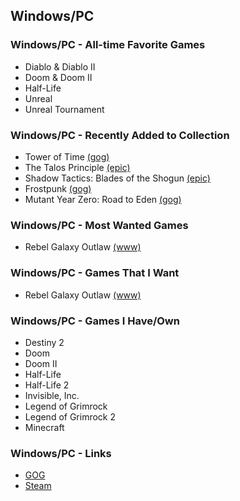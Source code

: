 ## Windows/PC

### Windows/PC - All-time Favorite Games

- Diablo & Diablo II
- Doom & Doom II
- Half-Life
- Unreal
- Unreal Tournament

### Windows/PC - Recently Added to Collection

- Tower of Time [(gog)](https://www.gog.com/game/tower_of_time)
- The Talos Principle [(epic)](https://www.epicgames.com/store/en-US/product/the-talos-principle/home)
- Shadow Tactics: Blades of the Shogun [(epic)](https://www.epicgames.com/store/en-US/product/shadow-tactics/home)
- Frostpunk [(gog)](https://www.gog.com/game/frostpunk)
- Mutant Year Zero: Road to Eden [(gog)](https://www.gog.com/game/mutant_year_zero_road_to_eden)

### Windows/PC - Most Wanted Games

- Rebel Galaxy Outlaw [(www)](https://rebel-galaxy.com/)

### Windows/PC - Games That I Want

- Rebel Galaxy Outlaw [(www)](https://rebel-galaxy.com/)

### Windows/PC - Games I Have/Own

- Destiny 2
- Doom
- Doom II
- Half-Life
- Half-Life 2
- Invisible, Inc.
- Legend of Grimrock
- Legend of Grimrock 2
- Minecraft

### Windows/PC - Links

- [GOG](https://www.gog.com/)
- [Steam](https://store.steampowered.com/)

